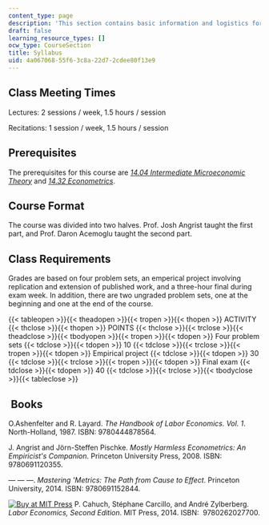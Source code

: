```yaml
---
content_type: page
description: 'This section contains basic information and logistics for the course. '
draft: false
learning_resource_types: []
ocw_type: CourseSection
title: Syllabus
uid: 4a067068-55f6-3c8a-22d7-2cdee80f13e9
---
```

## Class Meeting Times

Lectures: 2 sessions / week, 1.5 hours / session

Recitations: 1 session / week, 1.5 hours / session 

## Prerequisites

The prerequisites for this course are [*14.04 Intermediate Microeconomic Theory*](/courses/14-04-intermediate-microeconomic-theory-fall-2020/) and [*14.32 Econometrics*](/courses/14-32-econometrics-spring-2007). 

## Course Format

The course was divided into two halves. Prof. Josh Angrist taught the first part, and Prof. Daron Acemoglu taught the second part. 

## Class Requirements

Grades are based on four problem sets, an emperical project involving replication and extension of published work, and a three-hour final during exam week. In addition, there are two ungraded problem sets, one at the beginning and one at the end of the course. 

{{< tableopen >}}{{< theadopen >}}{{< tropen >}}{{< thopen >}}
ACTIVITY
{{< thclose >}}{{< thopen >}}
POINTS
{{< thclose >}}{{< trclose >}}{{< theadclose >}}{{< tbodyopen >}}{{< tropen >}}{{< tdopen >}}
Four problem sets
{{< tdclose >}}{{< tdopen >}}
10
{{< tdclose >}}{{< trclose >}}{{< tropen >}}{{< tdopen >}}
Empirical project
{{< tdclose >}}{{< tdopen >}}
30
{{< tdclose >}}{{< trclose >}}{{< tropen >}}{{< tdopen >}}
Final exam
{{< tdclose >}}{{< tdopen >}}
40
{{< tdclose >}}{{< trclose >}}{{< tbodyclose >}}{{< tableclose >}}

##  Books

O.Ashenfelter and R. Layard. *The Handbook of Labor Economics. Vol. 1*. North-Holland, 1987. ISBN: 9780444878564.

J. Angrist and Jörn-Steffen Pischke. *Mostly Harmless Econometrics: An Empiricist's Companion*. Princeton University Press, 2008. ISBN: 9780691120355.

— — —. *Mastering 'Metrics: The Path from Cause to Effect*. Princeton University, 2014. ISBN: 9780691152844.

[![Buy at MIT Press](/images/mp_logo.gif)](https://mitpress.mit.edu/9780262027700) P. Cahuch, Stéphane Carcillo, and André Zylberberg. *Labor Economics, Second Edition*. MIT Press, 2014. ISBN:  9780262027700.